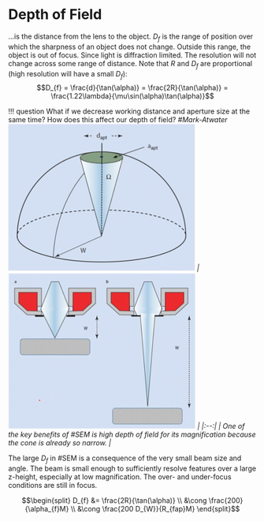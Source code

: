 # Depth of Field

...is the distance from the lens to the object.
$D_{f}$ is the range of position over which the sharpness of an object does not change.
Outside this range, the object is out of focus.
Since light is diffraction limited.
The resolution will not change across some range of distance.
Note that $R$ and $D_{f}$ are proportional (high resolution will have a small $D_{f}$): $$D_{f} = \frac{d}{\tan(\alpha)} = \frac{2R}{\tan(\alpha)} = \frac{1.22\lambda}{\mu\sin(\alpha)\tan(\alpha)}$$

!!! question What if we decrease working distance and aperture size at the same time? How does this affect our depth of field? <cite> #Mark-Atwater
    ![](../../../attachments/image-formation/another_way_of_looking_at_probe_size_and_resolution_220907_140613_EST.png)
    | ![](../../../attachments/image-formation/depth_of_field_visualized_for_working_distance_and_aperture_220907_141141_EST.png) |
    |:--:|
    | One of the key benefits of #SEM is high depth of field for its magnification because the cone is already so narrow. |

The large $D_{f}$ in #SEM is a consequence of the very small beam size and angle.
The beam is small enough to sufficiently resolve features over a large z-height, especially at low magnification.
The over- and under-focus conditions are still in focus.

$$\begin{split}
D_{f} &= \frac{2R}{\tan(\alpha)} \\
 &\cong \frac{200}{\alpha_{f}M} \\
 &\cong \frac{200 D_{W}}{R_{fap}M}
\end{split}$$